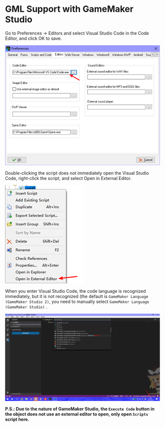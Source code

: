 # GML Support with GameMaker Studio

Go to Preferences -> Editors and select Visual Studio Code in the Code Editor,  and click OK to save.

![](../assets/docsimage/5.png)

Double-clicking the script does not immediately open the Visual Studio Code, right-click the script, and select Open in External Editor.

![](../assets/docsimage/7.png)

When you enter Visual Studio Code, the code language is recognized immediately, but it is not recognized (the default is `GameMaker Language (GameMaker Studio 2)`, you need to manually select `GameMaker Language (GameMaker Studio)` .

![](../assets/docsimage/6.png)

**P.S.: Due to the nature of GameMaker Studio, the `Execute Code` button in the object does not use an external editor to open, only open `Scripts` script here.**